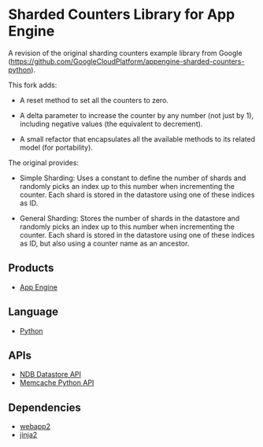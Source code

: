 # Sharded Counters Library for App Engine

A revision of the original sharding counters example library from Google (https://github.com/GoogleCloudPlatform/appengine-sharded-counters-python).

This fork adds:

- A reset method to set all the counters to zero.

- A delta parameter to increase the counter by any number (not just by 1), including negative values (the equivalent to decrement).

- A small refactor that encapsulates all the available methods to its related model (for portability).

The original provides:

- Simple Sharding: Uses a constant to define the number of shards and randomly
  picks an index up to this number when incrementing the counter. Each shard is
  stored in the datastore using one of these indices as ID.

- General Sharding: Stores the number of shards in the datastore and randomly
  picks an index up to this number when incrementing the counter. Each shard is
  stored in the datastore using one of these indices as ID, but also using a
  counter name as an ancestor.

## Products
- [App Engine][1]

## Language
- [Python][2]

## APIs
- [NDB Datastore API][3]
- [Memcache Python API][4]

## Dependencies
- [webapp2][5]
- [jinja2][6]


[1]: https://developers.google.com/appengine
[2]: https://python.org
[3]: https://developers.google.com/appengine/docs/python/ndb/
[4]: https://developers.google.com/appengine/docs/python/memcache/overview
[5]: http://webapp-improved.appspot.com/
[6]: http://jinja.pocoo.org/docs/
